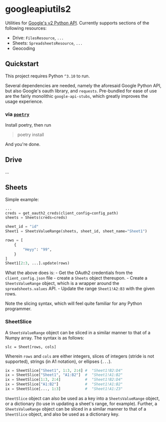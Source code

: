 # googleapiutils2

Utilities for
[Google's v2 Python API](https://github.com/googleapis/google-api-python-client).
Currently supports sections of the following resources:

-   Drive: `FilesResource`, `...`
-   Sheets: `SpreadsheetsResource`, `...`
-   Geocoding

## Quickstart

This project requires Python `^3.10` to run.

Several dependencies are needed, namely the aforesaid Google Python API, but also
Google's oauth library, and `requests`. Pre-bundled for ease of use are the fairly
monolithic `google-api-stubs`, which greatly improves the usage experience.

### via [`poetry`](https://python-poetry.org/docs/)

Install poetry, then run

> poetry install

And you're done.

## Drive

...

## Sheets

Simple example:

```python
...
creds = get_oauth2_creds(client_config=config_path)
sheets = Sheets(creds=creds)

sheet_id = "id"
Sheet1 = SheetsValueRange(sheets, sheet_id, sheet_name="Sheet1")

rows = [
    {
        "Heyy": "99",
    }
]
Sheet1[2:3, ...].update(rows)
```

What the above does is: - Get the OAuth2 credentials from the `client_config.json`
file - create a `Sheets` object thereupon. - Create a `SheetsValueRange` object, which
is a wrapper around the `spreadsheets.values` API. - Update the range `Sheet1!A2:B3`
with the given rows.

Note the slicing syntax, which will feel quite familiar for any Python programmer.

### SheetSlice

A `SheetsValueRange` object can be sliced in a similar manner to that of a Numpy array.
The syntax is as follows:

    slc = Sheet[rows, cols]

Wherein `rows` and `cols` are either integers, slices of integers (stride is not
supported), strings (in A1 notation), or ellipses (`...`).

```py
ix = SheetSlice["Sheet1", 1:3, 2:4] #  "Sheet1!B2:D4"
ix = SheetSlice["Sheet1", "A1:B2"]  #  "Sheet1!A1:B2"
ix = SheetSlice[1:3, 2:4]           #  "Sheet1!B2:D4"
ix = SheetSlice["A1:B2"]            #  "Sheet1!A1:B2"
ix = SheetSlice[..., 1:3]           #  "Sheet1!A1:Z3"
```

`SheetSlice` object can also be used as a key into a `SheetsValueRange` object, or a
dictionary (to use in updating a sheet's range, for example). Further, a
`SheetsValueRange` object can be sliced in a similar manner to that of a `SheetSlice`
object, and also be used as a dictionary key.
